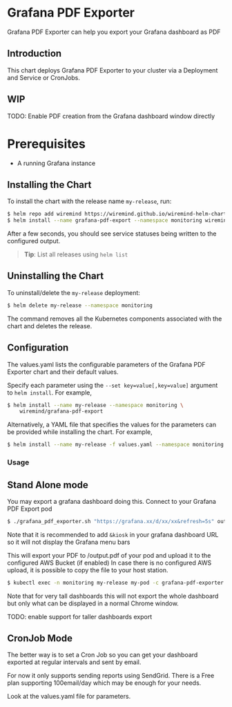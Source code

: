# Grafana PDF Exporter

Grafana PDF Exporter can help you export your Grafana dashboard as PDF

## Introduction

This chart deploys Grafana PDF Exporter to your cluster via a Deployment and Service or CronJobs.

## WIP

TODO: Enable PDF creation from the Grafana dashboard window directly

# Prerequisites

- A running Grafana instance

## Installing the Chart

To install the chart with the release name `my-release`, run:

```bash
$ helm repo add wiremind https://wiremind.github.io/wiremind-helm-charts
$ helm install --name grafana-pdf-export --namespace monitoring wiremind/grafana-pdf-export
```

After a few seconds, you should see service statuses being written to the configured output.

> **Tip**: List all releases using `helm list`

## Uninstalling the Chart

To uninstall/delete the `my-release` deployment:

```bash
$ helm delete my-release --namespace monitoring
```

The command removes all the Kubernetes components associated with the chart and deletes the release.

## Configuration

The values.yaml lists the configurable parameters of the Grafana PDF Exporter chart and their default values.

Specify each parameter using the `--set key=value[,key=value]` argument to `helm install`. For example,

```bash
$ helm install --name my-release --namespace monitoring \
    wiremind/grafana-pdf-export
```

Alternatively, a YAML file that specifies the values for the parameters can be provided while installing the chart. For example,

```bash
$ helm install --name my-release -f values.yaml --namespace monitoring wiremind/grafana-pdf-export
```


### Usage

## Stand Alone mode

You may export a grafana dashboard doing this.
Connect to your Grafana PDF Export pod

```bash
$ ./grafana_pdf_exporter.sh "https://grafana.xx/d/xx/xx&refresh=5s" output.pdf
```

Note that it is recommended to add ```&kiosk``` in your grafana dashboard URL so it will not display the Grafana menu bars

This will export your PDF to /output.pdf of your pod and upload it to the configured AWS Bucket (if enabled)
In case there is no configured AWS upload, it is possible to copy the file to your host station.

```bash
$ kubectl exec -n monitoring my-release my-pod -c grafana-pdf-exporter -- tar cf - /output.pdf | tar xf - -C /tmp/
```

Note that for very tall dashboards this will not export the whole dashboard but only what can be displayed in a normal Chrome window.

TODO: enable support for taller dashboards export

## CronJob Mode

The better way is to set a Cron Job so you can get your dashboard exported at regular intervals and sent by email.

For now it only supports sending reports using SendGrid. There is a Free plan supporting 100email/day which may be enough for your needs.

Look at the values.yaml file for parameters.
